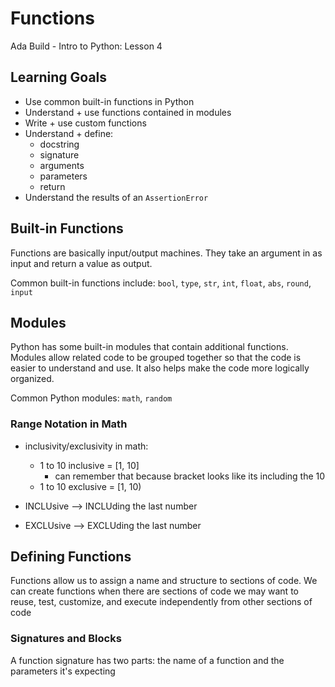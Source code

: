 # Functions
Ada Build - Intro to Python: Lesson 4

## Learning Goals
* Use common built-in functions in Python
* Understand + use functions contained in modules
* Write + use custom functions
* Understand + define:
  * docstring
  * signature
  * arguments
  * parameters
  * return
* Understand the results of an `AssertionError`

## Built-in Functions

Functions are basically input/output machines. They take an argument in as input and return a value as output.

Common built-in functions include: `bool`, `type`, `str`, `int`, `float`, `abs`, `round`, `input`

## Modules

Python has some built-in modules that contain additional functions. 
Modules allow related code to be grouped together so that the code is easier to understand and use. It also helps make the code more logically organized. 

Common Python modules: `math`, `random`

### Range Notation in Math

* inclusivity/exclusivity in math:
  * 1 to 10 inclusive = [1, 10] 
    * can remember that because bracket looks like its including the 10 
  * 1 to 10 exclusive = [1, 10)
 
* INCLUsive --> INCLUding the last number
* EXCLUsive --> EXCLUding the last number

## Defining Functions

Functions allow us to assign a name and structure to sections of code. We can create functions when there are sections of code we may want to reuse, test, customize, and execute independently from other sections of code

### Signatures and Blocks

A function signature has two parts: the name of a function and the parameters it's expecting

